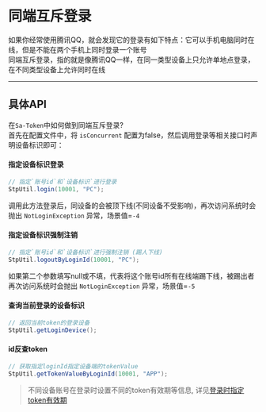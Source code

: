 # 同端互斥登录

如果你经常使用腾讯QQ，就会发现它的登录有如下特点：它可以手机电脑同时在线，但是不能在两个手机上同时登录一个账号 <br/>
同端互斥登录，指的就是像腾讯QQ一样，在同一类型设备上只允许单地点登录，在不同类型设备上允许同时在线

--- 

## 具体API

在`Sa-Token`中如何做到同端互斥登录? <br/>
首先在配置文件中，将 `isConcurrent` 配置为false，然后调用登录等相关接口时声明设备标识即可：


#### 指定设备标识登录
``` java
// 指定`账号id`和`设备标识`进行登录
StpUtil.login(10001, "PC");	
```
调用此方法登录后，同设备的会被顶下线(不同设备不受影响)，再次访问系统时会抛出 `NotLoginException` 异常，场景值=`-4`


#### 指定设备标识强制注销
``` java
// 指定`账号id`和`设备标识`进行强制注销 (踢人下线)
StpUtil.logoutByLoginId(10001, "PC");	
```
如果第二个参数填写null或不填，代表将这个账号id所有在线端踢下线，被踢出者再次访问系统时会抛出 `NotLoginException` 异常，场景值=`-5`


#### 查询当前登录的设备标识
``` java
// 返回当前token的登录设备
StpUtil.getLoginDevice();	
```


#### id反查token
``` java
// 获取指定loginId指定设备端的tokenValue 
StpUtil.getTokenValueByLoginId(10001, "APP");	
```


> 不同设备账号在登录时设置不同的token有效期等信息, 详见[登录时指定token有效期](/use/remember-me?id=登录时指定token有效期)